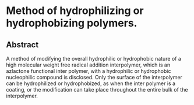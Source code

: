 # Method of hydrophilizing or hydrophobizing polymers.

## Abstract
A method of modifying the overall hydrophilic or hydrophobic nature of a high molecular weight free radical addition interpolymer, which is an azlactone functional inter polymer, with a hydrophilic or hydrophobic nucleophilic compound is disclosed. Only the surface of the interpolymer can be hydrophilized or hydrophobized, as when the inter polymer is a coating, or the modification can take place throughout the entire bulk of the interpolymer.